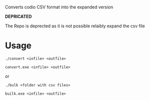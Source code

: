 Converts codio CSV format into the expanded version

**DEPRICATED**

The Repo is deprected as it is not possible relaibly expand the csv file

# Usage

`./convert <infile> <outfile>`

`convert.exe <infile> <outfile>`

or

`./bulk <folder with csv files>`

`builk.exe <infile> <outfile>`
